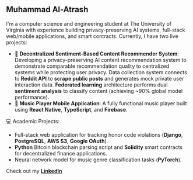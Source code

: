 ## Muhammad Al-Atrash

I'm a computer science and engineering student at The University of Virginia with experience building privacy-preserving AI systems, full-stack web/mobile applications, and smart contracts. Currently, I have two live projects: 

- 🤖 **Decentralized Sentiment-Based Content Recommender System**: Developing a privacy-preserving AI content recommendation system to demonstrate comparable recommendation quality to centralized systems while protecting user privacy. Data collection system connects to **Reddit API** to **scrape public posts** and generates mock private user interaction data. **Federated learning** architecture performs dual **sentiment analysis** to classify content (achieving ~90% global model performance). 
- 🎵 **Music Player Mobile Application**: A fully functional music player built using **React Native**, **TypeScript**, and **Firebase**.


💻 Academic Projects:
- Full-stack web application for tracking honor code violations (**Django**, **PostgreSQL**, **AWS S3**, **Google OAuth**).
- **Python** Bitcoin blockchain parsing script and **Solidity** smart contracts for decentralized finance applications.
- Neural network model for music genre classification tasks (**PyTorch**).

Check out my [**LinkedIn**](https://www.linkedin.com/in/muhammad-al-atrash-38b357309/)


<!--
**muhammmad-al/muhammmad-al** is a ✨ _special_ ✨ repository because its `README.md` (this file) appears on your GitHub profile.

Here are some ideas to get you started:

- 🔭 I’m currently working on ...
- 🌱 I’m currently learning ...
- 👯 I’m looking to collaborate on ...
- 🤔 I’m looking for help with ...
- 💬 Ask me about ...
- 📫 How to reach me: ...
- 😄 Pronouns: ...
- ⚡ Fun fact: ...
-->
